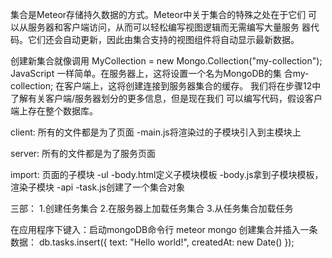 集合是Meteor存储持久数据的方式。Meteor中关于集合的特殊之处在于它们
可以从服务器和客户端访问，从而可以轻松编写视图逻辑而无需编写大量服务
器代码。它们还会自动更新，因此由集合支持的视图组件将自动显示最新数据。

创建新集合就像调用
MyCollection = new Mongo.Collection("my-collection");
JavaScript 一样简单。在服务器上，这将设置一个名为MongoDB的集
合my-collection; 在客户端上，这将创建连接到服务器集合的缓存。
我们将在步骤12中了解有关客户端/服务器划分的更多信息，但是现在我们
可以编写代码，假设客户端上存在整个数据库。

client:
    所有的文件都是为了页面
    -main.js将渲染过的子模块引入到主模块上

server:
    所有的文件都是为了服务页面

import:
    页面的子模块
        -ul
            -body.html定义子模块模板
            -body.js拿到子模块模板，渲染子模块
        -api
            -task.js创建了一个集合对象


三部：
    1.创建任务集合
    2.在服务器上加载任务集合
    3.从任务集合加载任务

在应用程序下键入：启动mongoDB命令行
    meteor mongo
创建集合并插入一条数据：
db.tasks.insert({ text: "Hello world!", createdAt: new Date() });